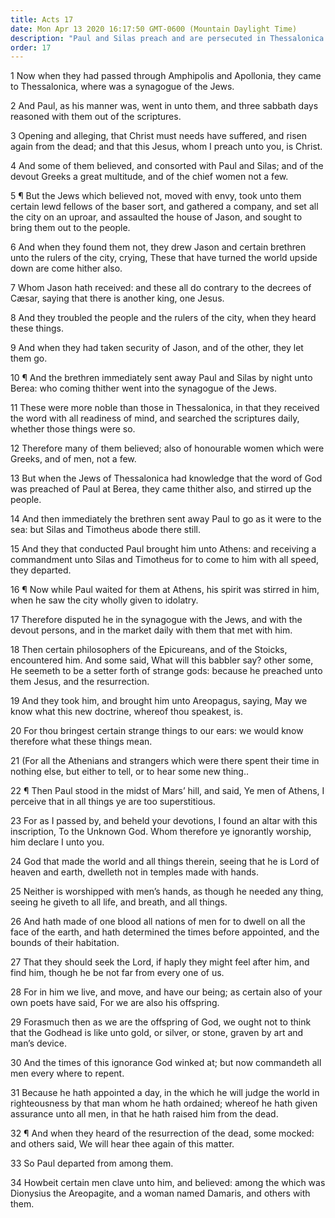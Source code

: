 ```yaml
---
title: Acts 17
date: Mon Apr 13 2020 16:17:50 GMT-0600 (Mountain Daylight Time)
description: "Paul and Silas preach and are persecuted in Thessalonica and in Berea—Paul, in Athens, preaches from Mars’ Hill about the unknown god—He says, We are the offspring of God."
order: 17
---
```


1 Now when they had passed through Amphipolis and Apollonia, they came to Thessalonica, where was a synagogue of the Jews.

2 And Paul, as his manner was, went in unto them, and three sabbath days reasoned with them out of the scriptures.

3 Opening and alleging, that Christ must needs have suffered, and risen again from the dead; and that this Jesus, whom I preach unto you, is Christ.

4 And some of them believed, and consorted with Paul and Silas; and of the devout Greeks a great multitude, and of the chief women not a few.

5 ¶ But the Jews which believed not, moved with envy, took unto them certain lewd fellows of the baser sort, and gathered a company, and set all the city on an uproar, and assaulted the house of Jason, and sought to bring them out to the people.

6 And when they found them not, they drew Jason and certain brethren unto the rulers of the city, crying, These that have turned the world upside down are come hither also.

7 Whom Jason hath received: and these all do contrary to the decrees of Cæsar, saying that there is another king, one Jesus.

8 And they troubled the people and the rulers of the city, when they heard these things.

9 And when they had taken security of Jason, and of the other, they let them go.

10 ¶ And the brethren immediately sent away Paul and Silas by night unto Berea: who coming thither went into the synagogue of the Jews.

11 These were more noble than those in Thessalonica, in that they received the word with all readiness of mind, and searched the scriptures daily, whether those things were so.

12 Therefore many of them believed; also of honourable women which were Greeks, and of men, not a few.

13 But when the Jews of Thessalonica had knowledge that the word of God was preached of Paul at Berea, they came thither also, and stirred up the people.

14 And then immediately the brethren sent away Paul to go as it were to the sea: but Silas and Timotheus abode there still.

15 And they that conducted Paul brought him unto Athens: and receiving a commandment unto Silas and Timotheus for to come to him with all speed, they departed.

16 ¶ Now while Paul waited for them at Athens, his spirit was stirred in him, when he saw the city wholly given to idolatry.

17 Therefore disputed he in the synagogue with the Jews, and with the devout persons, and in the market daily with them that met with him.

18 Then certain philosophers of the Epicureans, and of the Stoicks, encountered him. And some said, What will this babbler say? other some, He seemeth to be a setter forth of strange gods: because he preached unto them Jesus, and the resurrection.

19 And they took him, and brought him unto Areopagus, saying, May we know what this new doctrine, whereof thou speakest, is.

20 For thou bringest certain strange things to our ears: we would know therefore what these things mean.

21 (For all the Athenians and strangers which were there spent their time in nothing else, but either to tell, or to hear some new thing..

22 ¶ Then Paul stood in the midst of Mars’ hill, and said, Ye men of Athens, I perceive that in all things ye are too superstitious.

23 For as I passed by, and beheld your devotions, I found an altar with this inscription, To the Unknown God. Whom therefore ye ignorantly worship, him declare I unto you.

24 God that made the world and all things therein, seeing that he is Lord of heaven and earth, dwelleth not in temples made with hands.

25 Neither is worshipped with men’s hands, as though he needed any thing, seeing he giveth to all life, and breath, and all things.

26 And hath made of one blood all nations of men for to dwell on all the face of the earth, and hath determined the times before appointed, and the bounds of their habitation.

27 That they should seek the Lord, if haply they might feel after him, and find him, though he be not far from every one of us.

28 For in him we live, and move, and have our being; as certain also of your own poets have said, For we are also his offspring.

29 Forasmuch then as we are the offspring of God, we ought not to think that the Godhead is like unto gold, or silver, or stone, graven by art and man’s device.

30 And the times of this ignorance God winked at; but now commandeth all men every where to repent.

31 Because he hath appointed a day, in the which he will judge the world in righteousness by that man whom he hath ordained; whereof he hath given assurance unto all men, in that he hath raised him from the dead.

32 ¶ And when they heard of the resurrection of the dead, some mocked: and others said, We will hear thee again of this matter.

33 So Paul departed from among them.

34 Howbeit certain men clave unto him, and believed: among the which was Dionysius the Areopagite, and a woman named Damaris, and others with them.
